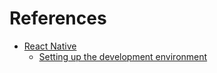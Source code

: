 # References

- [React Native](https://reactnative.dev)
  - [Setting up the development environment](https://reactnative.dev/docs/environment-setup)
